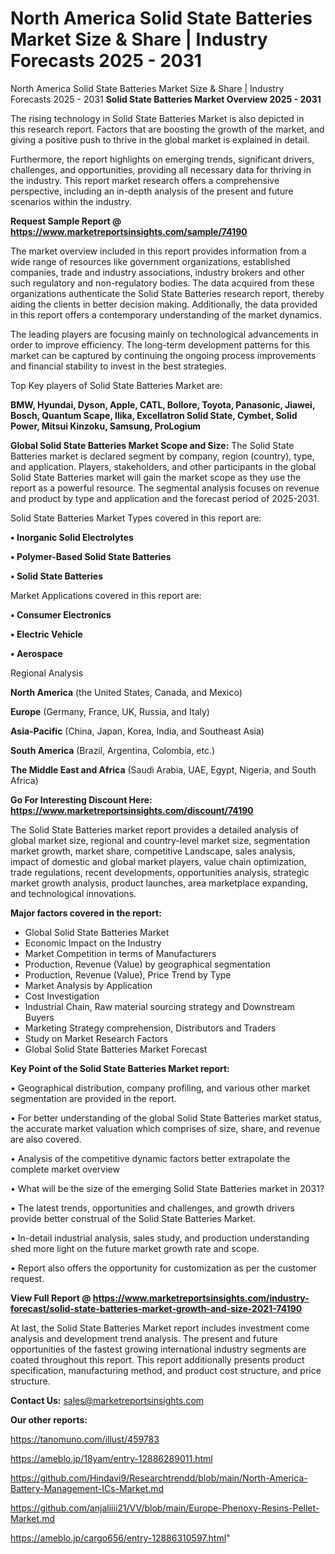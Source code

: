 # North America Solid State Batteries Market Size & Share | Industry Forecasts 2025 - 2031
 North America Solid State Batteries Market Size & Share | Industry Forecasts 2025 - 2031
<Strong> Solid State Batteries Market Overview 2025 - 2031</strong>

The rising technology in Solid State Batteries Market is also depicted in this research report. Factors that are boosting the growth of the market, and giving a positive push to thrive in the global market is explained in detail.

Furthermore, the report highlights on emerging trends, significant drivers, challenges, and opportunities, providing all necessary data for thriving in the industry. This report market research offers a comprehensive perspective, including an in-depth analysis of the present and future scenarios within the industry.

<strong>Request Sample Report @ <a href=https://www.marketreportsinsights.com/sample/74190>https://www.marketreportsinsights.com/sample/74190</a></strong>

The market overview included in this report provides information from a wide range of resources like government organizations, established companies, trade and industry associations, industry brokers and other such regulatory and non-regulatory bodies. The data acquired from these organizations authenticate the Solid State Batteries research report, thereby aiding the clients in better decision making. Additionally, the data provided in this report offers a contemporary understanding of the market dynamics.

The leading players are focusing mainly on technological advancements in order to improve efficiency. The long-term development patterns for this market can be captured by continuing the ongoing process improvements and financial stability to invest in the best strategies.

Top Key players of Solid State Batteries Market are:

<strong>BMW, Hyundai, Dyson, Apple, CATL, Bollore, Toyota, Panasonic, Jiawei, Bosch, Quantum Scape, Ilika, Excellatron Solid State, Cymbet, Solid Power, Mitsui Kinzoku, Samsung, ProLogium</strong>

<strong><b>Global Solid State Batteries Market Scope and Size:</b></strong>
The Solid State Batteries market is declared segment by company, region (country), type, and application. Players, stakeholders, and other participants in the global Solid State Batteries market will gain the market scope as they use the report as a powerful resource. The segmental analysis focuses on revenue and product by type and application and the forecast period of 2025-2031.

Solid State Batteries Market Types covered in this report are:

<strong>• Inorganic Solid Electrolytes

• Polymer-Based Solid State Batteries

• Solid State Batteries</strong>

Market Applications covered in this report are:

<strong>• Consumer Electronics

• Electric Vehicle

• Aerospace</strong> 

Regional Analysis

<strong>North America</strong> (the United States, Canada, and Mexico)

<strong>Europe</strong> (Germany, France, UK, Russia, and Italy)

<strong>Asia-Pacific</strong> (China, Japan, Korea, India, and Southeast Asia)

<strong>South America</strong> (Brazil, Argentina, Colombia, etc.)

<strong>The Middle East and Africa</strong> (Saudi Arabia, UAE, Egypt, Nigeria, and South Africa)

<strong>Go For Interesting Discount Here: <a href=https://www.marketreportsinsights.com/discount/74190>https://www.marketreportsinsights.com/discount/74190</a></strong>

The Solid State Batteries market report provides a detailed analysis of global market size, regional and country-level market size, segmentation market growth, market share, competitive Landscape, sales analysis, impact of domestic and global market players, value chain optimization, trade regulations, recent developments, opportunities analysis, strategic market growth analysis, product launches, area marketplace expanding, and technological innovations.

<strong><b>Major factors covered in the report:</b></strong>
<ul>
  <li>Global Solid State Batteries Market </li>
  <li>Economic Impact on the Industry</li>
  <li>Market Competition in terms of Manufacturers</li>
  <li>Production, Revenue (Value) by geographical segmentation</li>
  <li>Production, Revenue (Value), Price Trend by Type</li>
  <li>Market Analysis by Application</li>
  <li>Cost Investigation</li>
  <li>Industrial Chain, Raw material sourcing strategy and Downstream Buyers</li>
  <li>Marketing Strategy comprehension, Distributors and Traders</li>
  <li>Study on Market Research Factors</li>
  <li>Global Solid State Batteries Market Forecast</li>
</ul>

<strong><b>Key Point of the Solid State Batteries Market report:</b></strong>

• Geographical distribution, company profiling, and various other market segmentation are provided in the report.

• For better understanding of the global Solid State Batteries market status, the accurate market valuation which comprises of size, share, and revenue are also covered.

• Analysis of the competitive dynamic factors better extrapolate the complete market overview

• What will be the size of the emerging Solid State Batteries market in 2031?

• The latest trends, opportunities and challenges, and growth drivers provide better construal of the Solid State Batteries Market.

• In-detail industrial analysis, sales study, and production understanding shed more light on the future market growth rate and scope.

• Report also offers the opportunity for customization as per the customer request.

<strong><b>View Full Report @ <a href=https://www.marketreportsinsights.com/industry-forecast/solid-state-batteries-market-growth-and-size-2021-74190>https://www.marketreportsinsights.com/industry-forecast/solid-state-batteries-market-growth-and-size-2021-74190</a></b></strong>


At last, the Solid State Batteries Market report includes investment come analysis and development trend analysis. The present and future opportunities of the fastest growing international industry segments are coated throughout this report. This report additionally presents product specification, manufacturing method, and product cost structure, and price structure.

<strong>Contact Us:</strong>
sales@marketreportsinsights.com

<strong>Our other reports:</strong>

<a href=https://tanomuno.com/illust/459783>https://tanomuno.com/illust/459783</a>

<a href=https://ameblo.jp/18yam/entry-12886289011.html>https://ameblo.jp/18yam/entry-12886289011.html</a>

<a href=https://github.com/Hindavi9/Researchtrendd/blob/main/North-America-Battery-Management-ICs-Market.md>https://github.com/Hindavi9/Researchtrendd/blob/main/North-America-Battery-Management-ICs-Market.md</a>

<a href=https://github.com/anjaliiii21/VV/blob/main/Europe-Phenoxy-Resins-Pellet-Market.md>https://github.com/anjaliiii21/VV/blob/main/Europe-Phenoxy-Resins-Pellet-Market.md</a>

<a href=https://ameblo.jp/cargo656/entry-12886310597.html>https://ameblo.jp/cargo656/entry-12886310597.html</a>"
